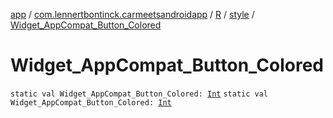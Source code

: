 [app](../../../index.md) / [com.lennertbontinck.carmeetsandroidapp](../../index.md) / [R](../index.md) / [style](index.md) / [Widget_AppCompat_Button_Colored](./-widget_-app-compat_-button_-colored.md)

# Widget_AppCompat_Button_Colored

`static val Widget_AppCompat_Button_Colored: `[`Int`](https://kotlinlang.org/api/latest/jvm/stdlib/kotlin/-int/index.html)
`static val Widget_AppCompat_Button_Colored: `[`Int`](https://kotlinlang.org/api/latest/jvm/stdlib/kotlin/-int/index.html)